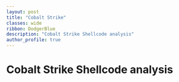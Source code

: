 ```yaml
---
layout: post
title: "Cobalt Strike"
classes: wide
ribbon: DodgerBlue
description: "Cobalt Strike Shellcode analysis"
author_profile: true
---
```



# Cobalt Strike Shellcode analysis
